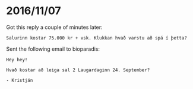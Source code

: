 # 2016/11/07

Got this reply a couple of minutes later:

```
Salurinn kostar 75.000 kr + vsk. Klukkan hvað varstu að spá í þetta?
```

Sent the following email to bioparadis:

```
Hey hey!

Hvað kostar að leiga sal 2 Laugardaginn 24. September?

- Kristján
```
